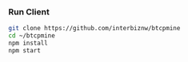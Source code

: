 
### Run Client
```bash
git clone https://github.com/interbiznw/btcpmine
cd ~/btcpmine
npm install
npm start
```
